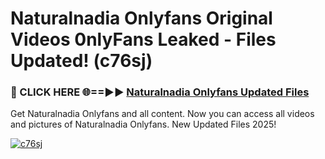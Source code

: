 # Naturalnadia Onlyfans Original Videos 0nlyFans Leaked - Files Updated! (c76sj)

<h3>🔴 CLICK HERE 🌐==►► <a href="https://tinyurl.com/x26r9saj" rel="nofollow">Naturalnadia Onlyfans Updated Files</a></h3>

Get Naturalnadia Onlyfans and all content. Now you can access all videos and pictures of Naturalnadia Onlyfans. New Updated Files 2025!

[![c76sj](https://i.imgur.com/LkgZPqh.gif)](https://tinyurl.com/x26r9saj)
